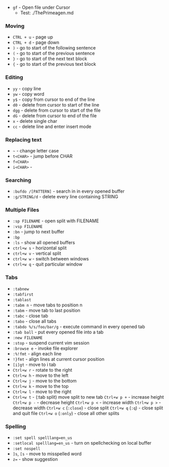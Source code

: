* `gf` - Open file under Cursor
  * Test: ./ThePrimeagen.md 

### Moving

* `CTRL + u` - page up 
* `CTRL + d` - page down
* `)` - go to start of the following sentence
* `(` - go to start of the previous sentence
* `}` - go to start of the next text block
* `{` - go to start of the previous text block

### Editing

* `yy` - copy line
* `yw` - copy word
* `y$` - copy from cursor to end of the line
* `d0` - delete from cursor to start of the line
* `dgg` - delete from cursor to start of the file
* `dG` - delete from cursor to end of the file
* `x` - delete single char
* `cc` - delete line and enter insert mode

### Replacing text

* `~` - change letter case
* `t<CHAR>` - jump before CHAR
* `f<CHAR>`
* `i<CHAR>` - 

### Searching

* `:bufdo /[PATTERN]` - search in in every opened buffer
* `:g/STRING/d` - delete every line containing STRING

### Multiple Files

* `:sp FILENAME` - open split with FILENAME
* `:vsp FILENAME`
* `:bn` - jump to next buffer
* `:bp`
* `:ls` - show all opened buffers
* `ctrl+w s` - horizontal split
* `ctrl+w v` - vertical split
* `ctrl+w w` - switch between windows
* `ctrl+w q` - quit particular window

### Tabs

* `:tabnew`
* `:tabfirst`
* `:tablast`
* `:tabm n` - move tabs to position n
* `:tabm` - move tab to last position
* `:tabc` - close tab
* `:tabo` - close all tabs
* `:tabdo %/s/foo/bar/g` - execute command in every opened tab
* `:tab ball` - put every opened file into a tab
* `:new FILENAME`
* `:stop` - suspend current vim session
* `:browse e` - invoke file explorer
* `:%!fmt` - align each line
* `!}fmt` - align lines at current cursor position
* `[i]gt` - move to i tab
* `Ctrl+w r` - rotate to the right
* `Ctrl+w h` - move to the left
* `Ctrl+w j` - move to the bottom
* `Ctrl+w k` - move to the top
* `Ctrl+w l` - move to the right
* `Ctrl+w t` - (:tab split) move split to new tab
`Ctrl+w p +` - increase height
`Ctrl+w p -` - decrease height
`Ctrl+w p <` - increase width
`Ctrl+w p >` - decrease width
`Ctrl+w c` (`:close`) - close split
`Ctrl+w q` (`:q`) - close split and quit file
`Ctrl+w o` (`:only`) - close all other splits

### Spelling

* `:set spell spelllang=en_us`
* `:setlocal spelllang=en_us` - turn on spellchecking on local buffer
* `:set nospell`
* `]s`, `[s` - move to misspelled word
* `z=` - show suggestion
